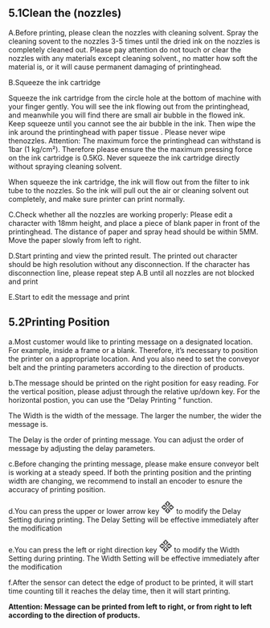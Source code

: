 ## 5.1Clean the (nozzles)

A.Before printing, please clean the nozzles with cleaning solvent. Spray the cleaning sovent to the nozzles 3-5 times until the dried ink on the nozzles is completely cleaned out. Please pay attention do not touch or clear the nozzles with any materials except cleaning solvent., no matter how soft the material is, or it will cause permanent damaging of printinghead.

B.Squeeze the ink cartridge

Squeeze the ink cartridge from the circle hole at the bottom of machine with your finger gently. You will see the ink flowing out from the printinghead, and meanwhile you will find there are small air bubble in the flowed ink. Keep squeeze until you cannot see the air bubble in the ink. Then wipe the ink around the printinghead with paper tissue . Please never wipe thenozzles. Attention: The maximum force the printinghead can withstand is 1bar (1 kg/cm²). Therefore please ensure the the maximum pressing force on the ink cartridge is 0.5KG. Never squeeze the ink cartridge directly without spraying cleaning solvent.

When squeeze the ink cartridge, the ink will flow out from the filter to ink tube to the nozzles. So the ink will pull out the air or cleaning solvent out completely, and make sure printer can print normally.

C.Check whether all the nozzles are working properly: Please edit a character with 18mm height, and place a piece of blank paper in front of the printinghead. The distance of paper and spray head should be within 5MM. Move the paper slowly from left to right.

D.Start printing and view the printed result. The printed out character should be high resolution without any disconnection. If the character has disconnection line, please repeat step A.B until all nozzles are not blocked and print

E.Start to edit the message and print

## 5.2Printing Position

a.Most customer would like to printing message on a designated location. For example, inside a frame or a blank. Therefore, it’s necessary to position the printer on a appropriate location. And you also need to set the conveyor belt and the printing parameters according to the direction of products.


b.The message should be printed on the right position for easy reading. For the vertical position, please adjust through the relative up/down key. For the horizontal postion, you can use the “Delay Printing “ function.

The Width is the width of the message. The larger the number, the wider the message is.

The Delay is the order of printing message. You can adjust the order of message by adjusting the delay parameters.

c.Before changing the printing message, please make ensure conveyor belt is working at a steady speed. If both the printing position and the printing width are changing, we recommend to install an encoder to esnure the accuracy of printing position.

d.You  can press the upper or lower arrow key  ![](/assets/Image_067.jpg)  to modify the Delay Setting during printing. The Delay Setting will be effective immediately after the modification


e.You can press the left or right direction key ![](/assets/Image_067.jpg)  to modify the Width Setting during printing.
The Width Setting will be effective immediately after the modification

f.After the sensor can detect the edge of product to be printed, it will start time counting till it reaches the delay time, then it will start printing.

**Attention: Message can be printed from left to right, or from right to left according to the direction of products.**